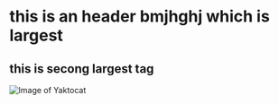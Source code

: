 # this is an header bmjhghj which is largest


## this is secong largest tag
![Image of Yaktocat](https://octodex.github.com/images/yaktocat.png)
